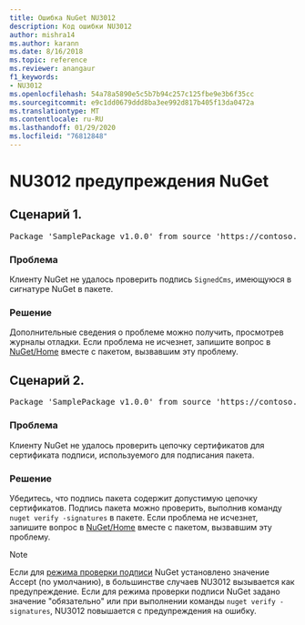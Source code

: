 ```yaml
---
title: Ошибка NuGet NU3012
description: Код ошибки NU3012
author: mishra14
ms.author: karann
ms.date: 8/16/2018
ms.topic: reference
ms.reviewer: anangaur
f1_keywords:
- NU3012
ms.openlocfilehash: 54a78a5890e5c5b7b94c257c125fbe9e3b6f35cc
ms.sourcegitcommit: e9c1dd0679ddd8ba3ee992d817b405f13da0472a
ms.translationtype: MT
ms.contentlocale: ru-RU
ms.lasthandoff: 01/29/2020
ms.locfileid: "76812848"
---
```

# <a name="nuget-warning-nu3012"></a>NU3012 предупреждения NuGet

## <a name="scenario-1"></a>Сценарий 1.

<pre>Package 'SamplePackage v1.0.0' from source 'https://contoso.com/index.json': The primary signature validation failed.</pre>

### <a name="issue"></a>Проблема

Клиенту NuGet не удалось проверить подпись `SignedCms`, имеющуюся в сигнатуре NuGet в пакете.


### <a name="solution"></a>Решение

Дополнительные сведения о проблеме можно получить, просмотрев журналы отладки. Если проблема не исчезнет, запишите вопрос в [NuGet/Home](https://github.com/NuGet/Home/issues) вместе с пакетом, вызвавшим эту проблему.



## <a name="scenario-2"></a>Сценарий 2.

<pre>Package 'SamplePackage v1.0.0' from source 'https://contoso.com/index.json': The primary signature found a chain building issue:  A certificate chain processed, but terminated in a root certificate which is not trusted by the trust provider.</pre>

### <a name="issue"></a>Проблема

Клиенту NuGet не удалось проверить цепочку сертификатов для сертификата подписи, используемого для подписания пакета.


### <a name="solution"></a>Решение

Убедитесь, что подпись пакета содержит допустимую цепочку сертификатов. Подпись пакета можно проверить, выполнив команду `nuget verify -signatures` в пакете. Если проблема не исчезнет, запишите вопрос в [NuGet/Home](https://github.com/NuGet/Home/issues) вместе с пакетом, вызвавшим эту проблему.


> [!Note]
> Если для [режима проверки подписи](../../consume-packages/installing-signed-packages.md#configure-package-signature-requirements) NuGet установлено значение Accept (по умолчанию), в большинстве случаев NU3012 вызывается как предупреждение. Если для режима проверки подписи NuGet задано значение "обязательно" или при выполнении команды `nuget verify -signatures`, NU3012 повышается с предупреждения на ошибку. 
